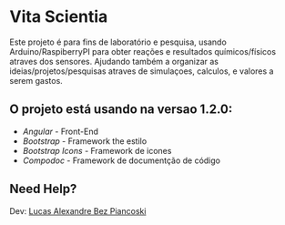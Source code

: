 # Vita Scientia

Este projeto é para fins de laboratório e pesquisa, 
usando Arduino/RaspiberryPI para obter reações e resultados químicos/físicos atraves dos sensores.
Ajudando também a organizar as ideias/projetos/pesquisas atraves de simulaçoes, calculos, e valores a serem gastos.

## O projeto está usando na versao 1.2.0: 

- *Angular* - Front-End
- *Bootstrap* - Framework the estilo
- *Bootstrap Icons* - Framework de icones
- *Compodoc* - Framework de documentção de código

## Need Help?

Dev: [Lucas Alexandre Bez Piancoski](https://www.linkedin.com/in/lucasalexandrebezpiancoski/)
